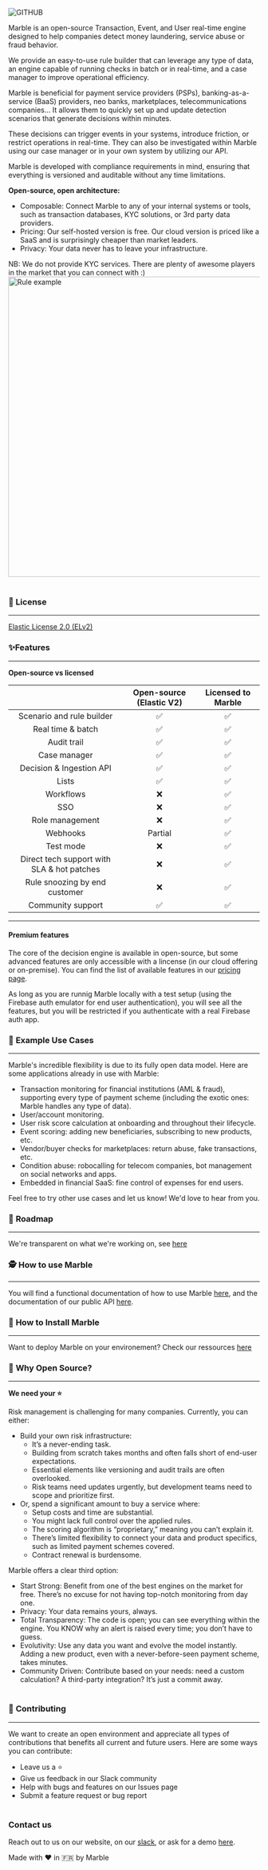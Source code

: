 ![GITHUB](https://github.com/checkmarble/marble/assets/130587542/f5b6e99c-9e26-4c92-a6d4-37d7ea4b900e)

Marble is an open-source Transaction, Event, and User real-time engine designed to help companies detect money laundering, service abuse or fraud behavior.

We provide an easy-to-use rule builder that can leverage any type of data, an engine capable of running checks in batch or in real-time, and a case manager to improve operational efficiency.

Marble is beneficial for payment service providers (PSPs), banking-as-a-service (BaaS) providers, neo banks, marketplaces, telecommunications companies... It allows them to quickly set up and update detection scenarios that generate decisions within minutes.

These decisions can trigger events in your systems, introduce friction, or restrict operations in real-time. They can also be investigated within Marble using our case manager or in your own system by utilizing our API.

Marble is developed with compliance requirements in mind, ensuring that everything is versioned and auditable without any time limitations.

**Open-source, open architecture:**

- Composable: Connect Marble to any of your internal systems or tools, such as transaction databases, KYC solutions, or 3rd party data providers.
- Pricing: Our self-hosted version is free. Our cloud version is priced like a SaaS and is surprisingly cheaper than market leaders.
- Privacy: Your data never has to leave your infrastructure.

NB: We do not provide KYC services. There are plenty of awesome players in the market that you can connect with :)
<br>
<img width="600" alt="Rule example" src="https://github.com/checkmarble/marble/assets/130587542/e4016997-9329-49ed-b62f-266b911367e2" class="center">
<br><br>

### **🔖 License**

---

[Elastic License 2.0 (ELv2)](./LICENSE)

### **✨Features**

---

**Open-source vs licensed**

|                                            | Open-source (Elastic V2) | Licensed to Marble |
| :----------------------------------------: | :----------------------: | :----------------: |
|         Scenario and rule builder          |            ✅            |         ✅         |
|             Real time & batch              |            ✅            |         ✅         |
|                Audit trail                 |            ✅            |         ✅         |
|                Case manager                |            ✅            |         ✅         |
|          Decision & Ingestion API          |            ✅            |         ✅         |
|                   Lists                    |            ✅            |         ✅         |
|                 Workflows                  |            ❌            |         ✅         |
|                    SSO                     |            ❌            |         ✅         |
|              Role management               |            ❌            |         ✅         |
|                  Webhooks                  |       Partial            |         ✅         |
|                 Test mode                  |            ❌            |         ✅         |
| Direct tech support with SLA & hot patches |            ❌            |         ✅         |
|       Rule snoozing by end customer        |            ❌            |         ✅         |
|             Community support              |            ✅            |         ✅         |

---

#### Premium features

The core of the decision engine is available in open-source, but some advanced features are only accessible with a lincense (in our cloud offering or on-premise). You can find the list of available features in our [pricing page](https://www.checkmarble.com/pricing).

As long as you are runnig Marble locally with a test setup (using the Firebase auth emulator for end user authentication), you will see all the features, but you will be restricted if you authenticate with a real Firebase auth app.

### 💭 **Example Use Cases**

---

Marble's incredible flexibility is due to its fully open data model. Here are some applications already in use with Marble:

- Transaction monitoring for financial institutions (AML & fraud), supporting every type of payment scheme (including the exotic ones: Marble handles any type of data).
- User/account monitoring.
- User risk score calculation at onboarding and throughout their lifecycle.
- Event scoring: adding new beneficiaries, subscribing to new products, etc.
- Vendor/buyer checks for marketplaces: return abuse, fake transactions, etc.
- Condition abuse: robocalling for telecom companies, bot management on social networks and apps.
- Embedded in financial SaaS: fine control of expenses for end users.

Feel free to try other use cases and let us know! We'd love to hear from you.

### :running: **Roadmap**

---

We're transparent on what we're working on, see [here](https://github.com/checkmarble/marble/tree/main/roadmap)

### 🕵 **How to use Marble**

---

You will find a functional documentation of how to use Marble [here](https://docs.checkmarble.com/docs/what-is-marble-copy), and the documentation of our public API [here](https://docs.checkmarble.com/reference/intro-getting-started).

### 🔧 **How to Install Marble**

---

Want to deploy Marble on your environement? Check our ressources [here](https://github.com/checkmarble/marble/tree/main/installation)

### 🐧 **Why Open Source?**

---

**We need your ⭐️**

Risk management is challenging for many companies. Currently, you can either:

- Build your own risk infrastructure:
  - It’s a never-ending task.
  - Building from scratch takes months and often falls short of end-user expectations.
  - Essential elements like versioning and audit trails are often overlooked.
  - Risk teams need updates urgently, but development teams need to scope and prioritize first.
- Or, spend a significant amount to buy a service where:
  - Setup costs and time are substantial.
  - You might lack full control over the applied rules.
  - The scoring algorithm is “proprietary,” meaning you can’t explain it.
  - There’s limited flexibility to connect your data and product specifics, such as limited payment schemes covered.
  - Contract renewal is burdensome.

Marble offers a clear third option:

- Start Strong: Benefit from one of the best engines on the market for free. There’s no excuse for not having top-notch monitoring from day one.
- Privacy: Your data remains yours, always.
- Total Transparency: The code is open; you can see everything within the engine. You KNOW why an alert is raised every time; you don’t have to guess.
- Evolutivity: Use any data you want and evolve the model instantly. Adding a new product, even with a never-before-seen payment scheme, takes minutes.
- Community Driven: Contribute based on your needs: need a custom calculation? A third-party integration? It’s just a commit away.
  <br><br>

### :sparkling_heart: **Contributing**

---

We want to create an open environment and appreciate all types of contributions that benefits all current and future users. Here are some ways you can contribute:

- Leave us a ⭐️
- Give us feedback in our Slack community
- Help with bugs and features on our Issues page
- Submit a feature request or bug report
  <br><br>

### Contact us

Reach out to us on our website, on our [slack](https://join.slack.com/t/marble-communitysiege/shared_invite/zt-2b8iree6b-ZLwCiafKV9rR0O6FO7Jqcw), or ask for a demo [here](https://calendly.com/arnaudschwartz/discover-marble-1).

Made with :heart: in :fr: by Marble
